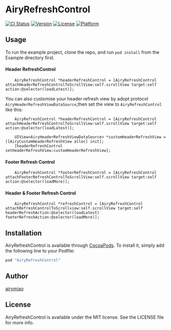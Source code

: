 # AiryRefreshControl

[![CI Status](http://img.shields.io/travis/airymiao/AiryRefreshControl.svg?style=flat)](https://travis-ci.org/airymiao/AiryRefreshControl)
[![Version](https://img.shields.io/cocoapods/v/AiryRefreshControl.svg?style=flat)](http://cocoapods.org/pods/AiryRefreshControl)
[![License](https://img.shields.io/cocoapods/l/AiryRefreshControl.svg?style=flat)](http://cocoapods.org/pods/AiryRefreshControl)
[![Platform](https://img.shields.io/cocoapods/p/AiryRefreshControl.svg?style=flat)](http://cocoapods.org/pods/AiryRefreshControl)

## Usage

To run the example project, clone the repo, and run `pod install` from the Example directory first.

#### Header RefreshControl

```
    AiryRefreshControl *headerRefreshControl = [AiryRefreshControl attachHeaderRefreshControlToScrollView:self.scrollView target:self action:@selector(loadLatest)];
```

You can also customise your header refresh view by adopt protocol  `AiryHeaderRefreshViewDataSource`,then set the view to `AiryRefreshControl` like this:

```
    AiryRefreshControl *headerRefreshControl = [AiryRefreshControl attachHeaderRefreshControlToScrollView:self.scrollView target:self action:@selector(loadLatest)];

    UIView<AiryHeaderRefreshViewDataSource> *customHeaderRefreshView = [[AiryCustomHeaderRefreshView alloc] init];
    [headerRefreshControl setHeaderRefreshView:customHeaderRefreshView];
```

#### Footer Refresh Control

```
    AiryRefreshControl *footerRefreshControl = [AiryRefreshControl attachFooterRefreshControlToScrollView:self.scrollView target:self action:@selector(loadMore)];
```

#### Header & Footer Refresh Control

```
    AiryRefreshControl *refreshControl = [AiryRefreshControl attachRefreshControlToScrollview:self.scrollView target:self headerRefreshAction:@selector(loadLatest) footerRefreshAction:@selector(loadMore)];

```

## Installation

AiryRefreshControl is available through [CocoaPods](http://cocoapods.org). To install
it, simply add the following line to your Podfile:

```ruby
pod "AiryRefreshControl"
```

## Author

[airymiao](airymiao@gmail.com)

## License

AiryRefreshControl is available under the MIT license. See the LICENSE file for more info.
